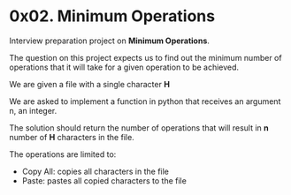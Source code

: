 # 0x02. Minimum Operations

Interview preparation project on  __Minimum Operations__.  

The question on this project expects us to find out the minimum number of operations that it will take for a given operation to be achieved.  

We are given a file with a single character __H__   

We are asked to implement a function in python that receives an argument n, an integer.  

The solution should return the number of operations that will result in __n__ number of __H__ characters in the file.

The operations are limited to:
- Copy All: copies all characters in the file
- Paste: pastes all copied characters to the file
